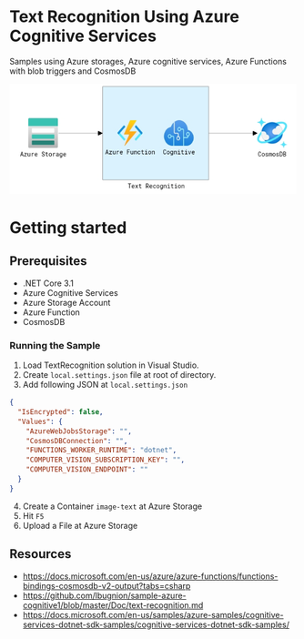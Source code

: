 # Text Recognition Using Azure Cognitive Services
Samples using Azure storages, Azure cognitive services, Azure Functions with blob triggers and CosmosDB

![alt text](https://github.com/shuvo009/text-recognition-using-azure-cognitive-services/blob/main/img/SystemDiagram.PNG "Project Diagram")

# Getting started

## Prerequisites
* .NET Core 3.1
* Azure Cognitive Services
* Azure Storage Account
* Azure Function
* CosmosDB

### Running the Sample
1.  Load TextRecognition solution in Visual Studio.
2.  Create `local.settings.json` file at root of directory.
3.  Add following JSON at `local.settings.json`
```json
{
  "IsEncrypted": false,
  "Values": {
    "AzureWebJobsStorage": "",
    "CosmosDBConnection": "",
    "FUNCTIONS_WORKER_RUNTIME": "dotnet",
    "COMPUTER_VISION_SUBSCRIPTION_KEY": "",
    "COMPUTER_VISION_ENDPOINT": ""
  }
}
```
4.  Create a Container `image-text` at Azure Storage
5.  Hit `F5`
6.  Upload a File at Azure Storage

## Resources
* https://docs.microsoft.com/en-us/azure/azure-functions/functions-bindings-cosmosdb-v2-output?tabs=csharp
* https://github.com/lbugnion/sample-azure-cognitive1/blob/master/Doc/text-recognition.md
* https://docs.microsoft.com/en-us/samples/azure-samples/cognitive-services-dotnet-sdk-samples/cognitive-services-dotnet-sdk-samples/

